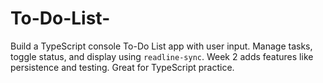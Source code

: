 # To-Do-List-
Build a TypeScript console To-Do List app with user input. Manage tasks, toggle status, and display using `readline-sync`. Week 2 adds features like persistence and testing. Great for TypeScript practice.
